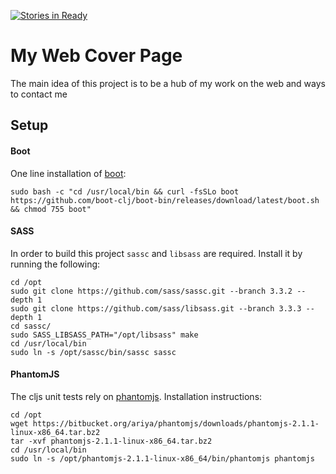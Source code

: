 [![Stories in Ready](https://badge.waffle.io/junior-ales/junior-ales.github.io.svg?label=ready&title=Ready)](http://waffle.io/junior-ales/junior-ales.github.io)

# My Web Cover Page

The main idea of this project is to be a hub of my work on the web and ways to contact me

## Setup

#### Boot

One line installation of [boot](https://github.com/boot-clj/boot):

`sudo bash -c "cd /usr/local/bin && curl -fsSLo boot https://github.com/boot-clj/boot-bin/releases/download/latest/boot.sh && chmod 755 boot"`

#### SASS

In order to build this project `sassc` and `libsass` are required. Install it by running the following:

```
cd /opt
sudo git clone https://github.com/sass/sassc.git --branch 3.3.2 --depth 1
sudo git clone https://github.com/sass/libsass.git --branch 3.3.3 --depth 1
cd sassc/
sudo SASS_LIBSASS_PATH="/opt/libsass" make
cd /usr/local/bin
sudo ln -s /opt/sassc/bin/sassc sassc
```

#### PhantomJS

The cljs unit tests rely on [phantomjs](http://phantomjs.org). Installation instructions:

```
cd /opt
wget https://bitbucket.org/ariya/phantomjs/downloads/phantomjs-2.1.1-linux-x86_64.tar.bz2
tar -xvf phantomjs-2.1.1-linux-x86_64.tar.bz2
cd /usr/local/bin
sudo ln -s /opt/phantomjs-2.1.1-linux-x86_64/bin/phantomjs phantomjs
```
